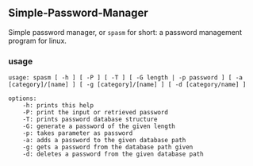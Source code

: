## Simple-Password-Manager
Simple password manager, or `spasm` for short: a password management program for linux.

### usage

```
usage: spasm [ -h ] [ -P ] [ -T ] [ -G length | -p password ] [ -a [category]/[name] ] [ -g [category]/[name] ] [ -d [category/name] ]

options:
	-h: prints this help
	-P: print the input or retrieved password
	-T: prints password database structure
	-G: generate a password of the given length
	-p: takes parameter as password
	-a: adds a password to the given database path
	-g: gets a password from the database path given
	-d: deletes a password from the given database path
```
